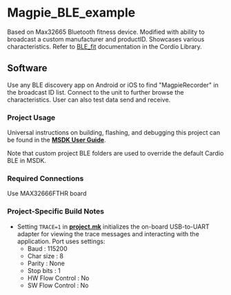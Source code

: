 # Magpie_BLE_example
Based on Max32665 Bluetooth fitness device. Modified with ability to broadcast a custom manufacturer and productID. Showcases various characteristics.
Refer to [BLE_fit](../../../Libraries/Cordio/docs/Applications/BLE_fit.md) documentation in the Cordio Library.

## Software
Use any BLE discovery app on Android or iOS to find "MagpieRecorder" in the broadcast ID list.  Connect to the unit to further browse the characteristics.  User can also test data send and receive.

### Project Usage

Universal instructions on building, flashing, and debugging this project can be found in the **[MSDK User Guide](https://analogdevicesinc.github.io/msdk/USERGUIDE/)**.

Note that custom project BLE folders are used to override the default Cardio BLE in MSDK.

### Required Connections
Use MAX32666FTHR board

### Project-Specific Build Notes
* Setting `TRACE=1` in [**project.mk**](project.mk) initializes the on-board USB-to-UART adapter for
viewing the trace messages and interacting with the application. Port uses settings:
    - Baud            : 115200  
    - Char size       : 8  
    - Parity          : None  
    - Stop bits       : 1  
    - HW Flow Control : No  
    - SW Flow Control : No  


